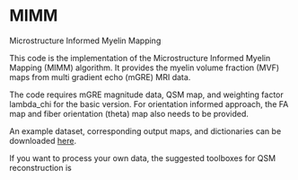 # MIMM
Microstructure Informed Myelin Mapping

This code is the implementation of the Microstructure Informed Myelin Mapping (MIMM) algorithm. It provides the myelin volume fraction (MVF) maps from multi gradient echo (mGRE) MRI data.

The code requires mGRE magnitude data, QSM map, and weighting factor lambda_chi for the basic version. For orientation informed approach, the FA map and fiber orientation (theta) map also needs to be provided.

An example dataset, corresponding output maps, and dictionaries can be downloaded [here](https://zenodo.org/record/8193673).

If you want to process your own data, the suggested toolboxes for QSM reconstruction is 
